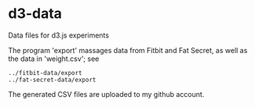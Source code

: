 # d3-data

Data files for d3.js experiments

The program 'export' massages data from Fitbit and Fat Secret, as well as the data in 'weight.csv'; see

    ../fitbit-data/export
    ../fat-secret-data/export

The generated CSV files are uploaded to my github account.
